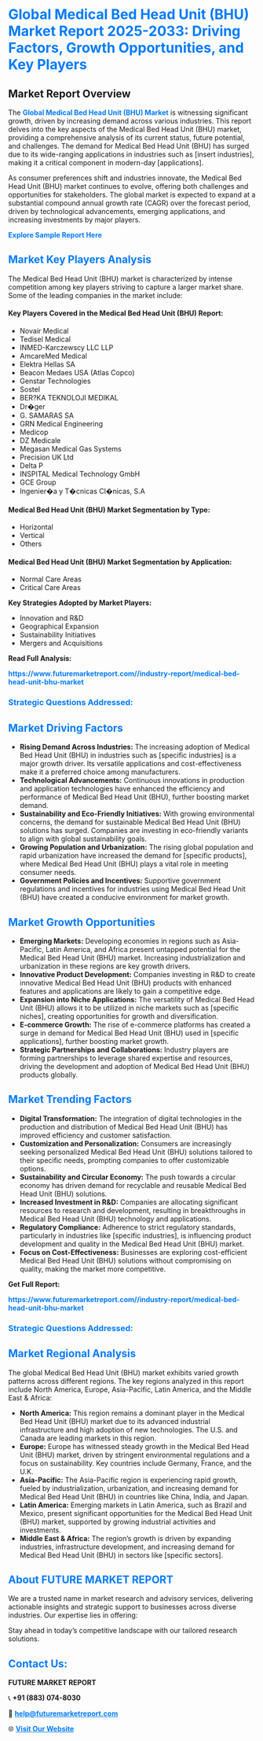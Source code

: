 <h1 style="color: #007BFF;">Global Medical Bed Head Unit (BHU) Market Report 2025-2033: Driving Factors, Growth Opportunities, and Key Players</h1>

<section id="overview">
<h2>Market Report Overview</h2>
<p>The <a href="https://www.futuremarketreport.com//industry-report/medical-bed-head-unit-bhu-market" style="color: #007BFF; text-decoration: none;"><strong>Global Medical Bed Head Unit (BHU) Market</strong></a> is witnessing significant growth, driven by increasing demand across various industries. This report delves into the key aspects of the Medical Bed Head Unit (BHU) market, providing a comprehensive analysis of its current status, future potential, and challenges. The demand for Medical Bed Head Unit (BHU) has surged due to its wide-ranging applications in industries such as [insert industries], making it a critical component in modern-day [applications].</p>
<p>As consumer preferences shift and industries innovate, the Medical Bed Head Unit (BHU) market continues to evolve, offering both challenges and opportunities for stakeholders. The global market is expected to expand at a substantial compound annual growth rate (CAGR) over the forecast period, driven by technological advancements, emerging applications, and increasing investments by major players.</p>
</section>

<section id="overview">
<p><a href="https://www.futuremarketreport.com//request-sample/reportId=78982" style="color: #007BFF; text-decoration: none;"><strong>Explore Sample Report Here</strong></a></p>
</section>

<section id="key-players">
<h2 style="color: #007BFF;">Market Key Players Analysis</h2>
<p>The Medical Bed Head Unit (BHU) market is characterized by intense competition among key players striving to capture a larger market share. Some of the leading companies in the market include:</p>
<h4>Key Players Covered in the Medical Bed Head Unit (BHU) Report:</h4>
<ul><li>Novair Medical</li><li>Tedisel Medical</li><li>INMED-Karczewscy LLC LLP</li><li>AmcareMed Medical</li><li>Elektra Hellas SA</li><li>Beacon Medaes USA (Atlas Copco)</li><li>Genstar Technologies</li><li>Sostel</li><li>BER?KA TEKNOLOJI MEDIKAL</li><li>Dr�ger</li><li>G. SAMARAS SA</li><li>GRN Medical Engineering</li><li>Medicop</li><li>DZ Medicale</li><li>Megasan Medical Gas Systems</li><li>Precision UK Ltd</li><li>Delta P</li><li>INSPITAL Medical Technology GmbH</li><li>GCE Group</li><li>Ingenier�a y T�cnicas Cl�nicas, S.A</li></ul>
<h4>Medical Bed Head Unit (BHU) Market Segmentation by Type:</h4>
<ul><li>Horizontal</li><li>Vertical</li><li>Others</li></ul>

<h4>Medical Bed Head Unit (BHU) Market Segmentation by Application:</h4>
<ul><li>Normal Care Areas</li><li>Critical Care Areas</li></ul>
<p><strong>Key Strategies Adopted by Market Players:</strong></p>
<ul>
<li>Innovation and R&D</li>
<li>Geographical Expansion</li>
<li>Sustainability Initiatives</li>
<li>Mergers and Acquisitions</li>
</ul>
</section>

<section>
<p><strong>Read Full Analysis: </strong></p><a href="https://www.futuremarketreport.com//industry-report/medical-bed-head-unit-bhu-market" style="color: #007BFF; text-decoration: none;"><strong>https://www.futuremarketreport.com//industry-report/medical-bed-head-unit-bhu-market</strong></a>
<h3 style="color: #007BFF;">Strategic Questions Addressed:</h3>
</section>

<section id="driving-factors">
<h2 style="color: #007BFF;">Market Driving Factors</h2>
<ul>
<li><strong>Rising Demand Across Industries:</strong> The increasing adoption of Medical Bed Head Unit (BHU) in industries such as [specific industries] is a major growth driver. Its versatile applications and cost-effectiveness make it a preferred choice among manufacturers.</li>
<li><strong>Technological Advancements:</strong> Continuous innovations in production and application technologies have enhanced the efficiency and performance of Medical Bed Head Unit (BHU), further boosting market demand.</li>
<li><strong>Sustainability and Eco-Friendly Initiatives:</strong> With growing environmental concerns, the demand for sustainable Medical Bed Head Unit (BHU) solutions has surged. Companies are investing in eco-friendly variants to align with global sustainability goals.</li>
<li><strong>Growing Population and Urbanization:</strong> The rising global population and rapid urbanization have increased the demand for [specific products], where Medical Bed Head Unit (BHU) plays a vital role in meeting consumer needs.</li>
<li><strong>Government Policies and Incentives:</strong> Supportive government regulations and incentives for industries using Medical Bed Head Unit (BHU) have created a conducive environment for market growth.</li>
</ul>
</section>

<section id="growth-opportunities">
<h2 style="color: #007BFF;">Market Growth Opportunities</h2>
<ul>
<li><strong>Emerging Markets:</strong> Developing economies in regions such as Asia-Pacific, Latin America, and Africa present untapped potential for the Medical Bed Head Unit (BHU) market. Increasing industrialization and urbanization in these regions are key growth drivers.</li>
<li><strong>Innovative Product Development:</strong> Companies investing in R&D to create innovative Medical Bed Head Unit (BHU) products with enhanced features and applications are likely to gain a competitive edge.</li>
<li><strong>Expansion into Niche Applications:</strong> The versatility of Medical Bed Head Unit (BHU) allows it to be utilized in niche markets such as [specific niches], creating opportunities for growth and diversification.</li>
<li><strong>E-commerce Growth:</strong> The rise of e-commerce platforms has created a surge in demand for Medical Bed Head Unit (BHU) used in [specific applications], further boosting market growth.</li>
<li><strong>Strategic Partnerships and Collaborations:</strong> Industry players are forming partnerships to leverage shared expertise and resources, driving the development and adoption of Medical Bed Head Unit (BHU) products globally.</li>
</ul>
</section>

<section id="trending-factors">
<h2 style="color: #007BFF;">Market Trending Factors</h2>
<ul>
<li><strong>Digital Transformation:</strong> The integration of digital technologies in the production and distribution of Medical Bed Head Unit (BHU) has improved efficiency and customer satisfaction.</li>
<li><strong>Customization and Personalization:</strong> Consumers are increasingly seeking personalized Medical Bed Head Unit (BHU) solutions tailored to their specific needs, prompting companies to offer customizable options.</li>
<li><strong>Sustainability and Circular Economy:</strong> The push towards a circular economy has driven demand for recyclable and reusable Medical Bed Head Unit (BHU) solutions.</li>
<li><strong>Increased Investment in R&D:</strong> Companies are allocating significant resources to research and development, resulting in breakthroughs in Medical Bed Head Unit (BHU) technology and applications.</li>
<li><strong>Regulatory Compliance:</strong> Adherence to strict regulatory standards, particularly in industries like [specific industries], is influencing product development and quality in the Medical Bed Head Unit (BHU) market.</li>
<li><strong>Focus on Cost-Effectiveness:</strong> Businesses are exploring cost-efficient Medical Bed Head Unit (BHU) solutions without compromising on quality, making the market more competitive.</li>
</ul>
</section>

<section>
<p><strong>Get Full Report: </strong></p><a href="https://www.futuremarketreport.com//industry-report/medical-bed-head-unit-bhu-market" style="color: #007BFF; text-decoration: none;"><strong>https://www.futuremarketreport.com//industry-report/medical-bed-head-unit-bhu-market</strong></a>
<h3 style="color: #007BFF;">Strategic Questions Addressed:</h3>
</section>


<section id="regional-analysis">
<h2 style="color: #007BFF;">Market Regional Analysis</h2>
<p>The global Medical Bed Head Unit (BHU) market exhibits varied growth patterns across different regions. The key regions analyzed in this report include North America, Europe, Asia-Pacific, Latin America, and the Middle East & Africa:</p>
<ul>
<li><strong>North America:</strong> This region remains a dominant player in the Medical Bed Head Unit (BHU) market due to its advanced industrial infrastructure and high adoption of new technologies. The U.S. and Canada are leading markets in this region.</li>
<li><strong>Europe:</strong> Europe has witnessed steady growth in the Medical Bed Head Unit (BHU) market, driven by stringent environmental regulations and a focus on sustainability. Key countries include Germany, France, and the U.K.</li>
<li><strong>Asia-Pacific:</strong> The Asia-Pacific region is experiencing rapid growth, fueled by industrialization, urbanization, and increasing demand for Medical Bed Head Unit (BHU) in countries like China, India, and Japan.</li>
<li><strong>Latin America:</strong> Emerging markets in Latin America, such as Brazil and Mexico, present significant opportunities for the Medical Bed Head Unit (BHU) market, supported by growing industrial activities and investments.</li>
<li><strong>Middle East & Africa:</strong> The region’s growth is driven by expanding industries, infrastructure development, and increasing demand for Medical Bed Head Unit (BHU) in sectors like [specific sectors].</li>
</ul>
</section>

<footer>
<h2 style="color: #007BFF;">About FUTURE MARKET REPORT</h2>
<p>We are a trusted name in market research and advisory services, delivering actionable insights and strategic support to businesses across diverse industries. Our expertise lies in offering:</p>

<p>Stay ahead in today’s competitive landscape with our tailored research solutions.</p>

<h2 style="color: #007BFF;">Contact Us:</h2>
<p><strong>FUTURE MARKET REPORT</strong></p>
<p>📞 <strong>+91 (883) 074-8030</strong></p>
<p>📧 <strong><a href="mailto:help@futuremarketreport.com" style="color: #007BFF;">help@futuremarketreport.com</a></strong></p>
<p>🌐 <strong><a href="https://www.futuremarketreport.com/" style="color: #007BFF;">Visit Our Website</a></strong></p>
</footer>